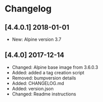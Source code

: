 # Changelog


## [4.4.0.1] 2018-01-01

* New: Alpine version 3.7

## [4.4.0] 2017-12-14

* Changed: Alpine base image from 3.6.0.3
* Added: added a tag creation script
* Removed: bumpversion details
* Added: CHANGELOG.md
* Added: version.json
* Changed: Readme instructions
